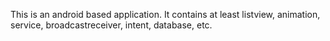 This is an android based application. It contains at least listview, animation, service, broadcastreceiver, intent, database, etc. 

